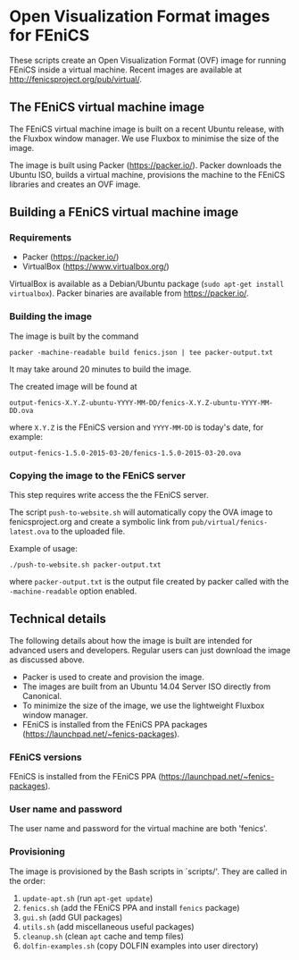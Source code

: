 # Open Visualization Format images for FEniCS

These scripts create an Open Visualization Format (OVF) image for
running FEniCS inside a virtual machine. Recent images are available
at <http://fenicsproject.org/pub/virtual/>.


## The FEniCS virtual machine image

The FEniCS virtual machine image is built on a recent Ubuntu release,
with the Fluxbox window manager. We use Fluxbox to minimise the size
of the image.

The image is built using Packer (<https://packer.io/>). Packer
downloads the Ubuntu ISO, builds a virtual machine, provisions the
machine to the FEniCS libraries and creates an OVF image.


## Building a FEniCS virtual machine image

### Requirements

- Packer (<https://packer.io/>)
- VirtualBox (https://www.virtualbox.org/)

VirtualBox is available as a Debian/Ubuntu package (`sudo apt-get
install virtualbox`). Packer binaries are available from
<https://packer.io/>.


### Building the image

The image is built by the command

    packer -machine-readable build fenics.json | tee packer-output.txt

It may take around 20 minutes to build the image.

The created image will be found at

    output-fenics-X.Y.Z-ubuntu-YYYY-MM-DD/fenics-X.Y.Z-ubuntu-YYYY-MM-DD.ova

where `X.Y.Z` is the FEniCS version and `YYYY-MM-DD` is today's date, for example:

    output-fenics-1.5.0-2015-03-20/fenics-1.5.0-2015-03-20.ova


### Copying the image to the FEniCS server

This step requires write access the the FEniCS server.

The script `push-to-website.sh` will automatically copy the OVA image
to fenicsproject.org and create a symbolic link from
`pub/virtual/fenics-latest.ova` to the uploaded file.

Example of usage:

    ./push-to-website.sh packer-output.txt

where `packer-output.txt` is the output file created by packer
called with the `-machine-readable` option enabled.


## Technical details

The following details about how the image is built are intended for
advanced users and developers. Regular users can just download the
image as discussed above.

- Packer is used to create and provision the image.
- The images are built from an Ubuntu 14.04 Server ISO directly from Canonical.
- To minimize the size of the image, we use the lightweight Fluxbox
  window manager.
- FEniCS is installed from the FEniCS PPA packages
  (<https://launchpad.net/~fenics-packages>).


### FEniCS versions

FEniCS is installed from the FEniCS PPA
(<https://launchpad.net/~fenics-packages>).


### User name and password

The user name and password for the virtual machine are both 'fenics'.


### Provisioning

The image is provisioned by the Bash scripts in `scripts/'. They are
called in the order:

1. `update-apt.sh`       (run `apt-get update`)
1. `fenics.sh`           (add the FEniCS PPA and install `fenics` package)
1. `gui.sh`              (add GUI packages)
1. `utils.sh`            (add miscellaneous useful packages)
1. `cleanup.sh`          (clean `apt` cache and temp files)
1. `dolfin-examples.sh`  (copy DOLFIN examples into user directory)
